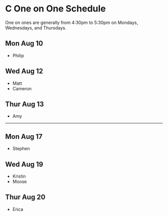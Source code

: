 # C One on One Schedule

One on ones are generally from 4:30pm to 5:30pm on Mondays, Wednesdays, and Thursdays.

## Mon Aug 10

- Philip

## Wed Aug 12

- Matt
- Cameron

## Thur Aug 13

- Amy

---

## Mon Aug 17

- Stephen

## Wed Aug 19

- Kristin
- Moose

## Thur Aug 20

- Erica

